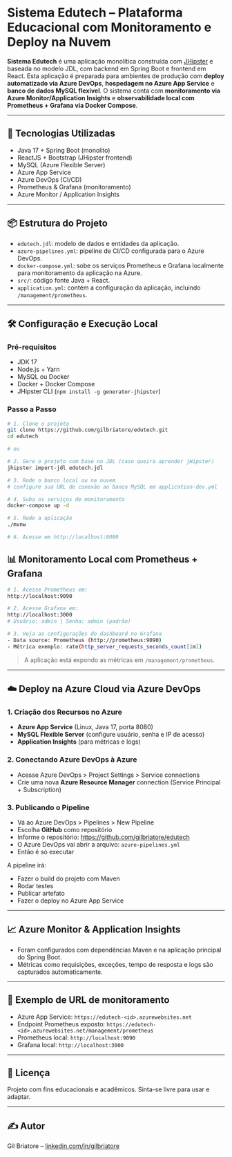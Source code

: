 # Sistema Edutech – Plataforma Educacional com Monitoramento e Deploy na Nuvem

**Sistema Edutech** é uma aplicação monolítica construída com [JHipster](https://www.jhipster.tech/) e baseada no modelo JDL, com backend em Spring Boot e frontend em React. Esta aplicação é preparada para ambientes de produção com **deploy automatizado via Azure DevOps**, **hospedagem no Azure App Service** e **banco de dados MySQL flexível**. O sistema conta com **monitoramento via Azure Monitor/Application Insights** e **observabilidade local com Prometheus + Grafana via Docker Compose**.

---

## 🚀 Tecnologias Utilizadas

- Java 17 + Spring Boot (monolito)
- ReactJS + Bootstrap (JHipster frontend)
- MySQL (Azure Flexible Server)
- Azure App Service
- Azure DevOps (CI/CD)
- Prometheus & Grafana (monitoramento)
- Azure Monitor / Application Insights

---

## 📦 Estrutura do Projeto

- `edutech.jdl`: modelo de dados e entidades da aplicação.
- `azure-pipelines.yml`: pipeline de CI/CD configurada para o Azure DevOps.
- `docker-compose.yml`: sobe os serviços Prometheus e Grafana localmente para monitoramento da aplicação na Azure.
- `src/`: código fonte Java + React.
- `application.yml`: contém a configuração da aplicação, incluindo `/management/prometheus`.

---

## 🛠️ Configuração e Execução Local

### Pré-requisitos

- JDK 17
- Node.js + Yarn
- MySQL ou Docker
- Docker + Docker Compose
- JHipster CLI (`npm install -g generator-jhipster`)

### Passo a Passo

```bash
# 1. Clone o projeto
git clone https://github.com/gilbriatore/edutech.git
cd edutech

# ou

# 2. Gere o projeto com base no JDL (caso queira aprender jHipster)
jhipster import-jdl edutech.jdl

# 3. Rode o banco local ou na nuvem
# configure sua URL de conexão ao banco MySQL em application-dev.yml

# 4. Suba os serviços de monitoramento
docker-compose up -d

# 5. Rode a aplicação
./mvnw

# 6. Acesse em http://localhost:8080
```

## 📊 Monitoramento Local com Prometheus + Grafana

```bash
# 1. Acesse Prometheus em:
http://localhost:9090

# 2. Acesse Grafana em:
http://localhost:3000
# Usuário: admin | Senha: admin (padrão)

# 3. Veja as configurações do dashboard no Grafana
- Data source: Prometheus (http://prometheus:9090)
- Métrica exemplo: rate(http_server_requests_seconds_count[1m])
```

> A aplicação está expondo as métricas em `/management/prometheus`.

---

## ☁️ Deploy na Azure Cloud via Azure DevOps

### 1. Criação dos Recursos no Azure

- **Azure App Service** (Linux, Java 17, porta 8080)
- **MySQL Flexible Server** (configure usuário, senha e IP de acesso)
- **Application Insights** (para métricas e logs)

### 2. Conectando Azure DevOps à Azure

- Acesse Azure DevOps > Project Settings > Service connections
- Crie uma nova **Azure Resource Manager** connection (Service Principal + Subscription)

### 3. Publicando o Pipeline

- Vá ao Azure DevOps > Pipelines > New Pipeline
- Escolha **GitHub** como repositório
- Informe o repositório: https://github.com/gilbriatore/edutech
- O Azure DevOps vai abrir a arquivo: `azure-pipelines.yml`
- Então é só executar

A pipeline irá:

- Fazer o build do projeto com Maven
- Rodar testes
- Publicar artefato
- Fazer o deploy no Azure App Service

---

## 📈 Azure Monitor & Application Insights

- Foram configurados com dependências Maven e na aplicação principal do Spring Boot.
- Métricas como requisições, exceções, tempo de resposta e logs são capturados automaticamente.

---

## 📎 Exemplo de URL de monitoramento

- Azure App Service: `https://edutech-<id>.azurewebsites.net`
- Endpoint Prometheus exposto: `https://edutech-<id>.azurewebsites.net/management/prometheus`
- Prometheus local: `http://localhost:9090`
- Grafana local: `http://localhost:3000`

---

## 📄 Licença

Projeto com fins educacionais e acadêmicos. Sinta-se livre para usar e adaptar.

---

## ✍️ Autor

Gil Briatore – [linkedin.com/in/gilbriatore](https://www.linkedin.com/in/gilbriatore/)
